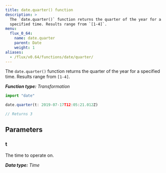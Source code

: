 ```yaml
---
title: date.quarter() function
description: >
  The `date.quarter()` function returns the quarter of the year for a
  specified time. Results range from `[1-4]`.
menu:
  flux_0_64:
    name: date.quarter
    parent: Date
    weight: 1
aliases:
  - /flux/v0.64/functions/date/quarter/
---
```


The `date.quarter()` function returns the quarter of the year for a specified time.
Results range from `[1-4]`.

_**Function type:** Transformation_  

```js
import "date"

date.quarter(t: 2019-07-17T12:05:21.012Z)

// Returns 3
```

## Parameters

### t
The time to operate on.

_**Data type:** Time_
